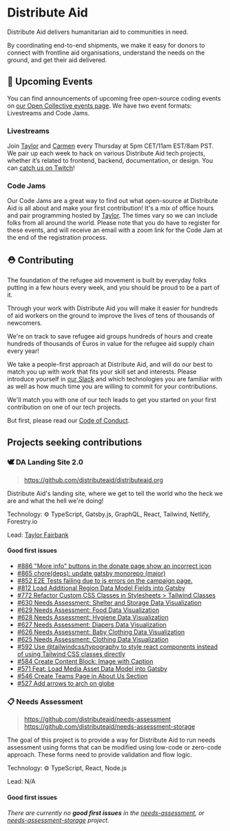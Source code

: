 # Distribute Aid

Distribute Aid delivers humanitarian aid to communities in need.

By coordinating end-to-end shipments, we make it easy for donors to connect with frontline aid organisations, understand the needs on the ground, and get their aid delivered.

## 📅 Upcoming Events

You can find announcements of upcoming free open-source coding events on [our Open Collective events page](https://opencollective.com/distribute-aid-usa/events). We have two event formats: Livestreams and Code Jams.

### Livestreams

Join [Taylor](https://twitter.com/borderless_dev) and [Carmen](https://twitter.com/hola_soy_milk) every Thursday at 5pm CET/11am EST/8am PST. We pair up each week to hack on various Distribute Aid tech projects, whether it’s related to frontend, backend, documentation, or design. You can [catch us on Twitch](https://www.twitch.tv/DistributeAid)!

### Code Jams

Our Code Jams are a great way to find out what open-source at Distribute Aid is all about and make your first contribution! It's a mix of office hours and pair programming hosted by [Taylor](https://twitter.com/borderless_dev). The times vary so we can include folks from all around the world. Please note that you do have to register for these events, and will receive an email with a zoom link for the Code Jam at the end of the registration process.

## ⛑️ Contributing

The foundation of the refugee aid movement is built by
everyday folks putting in a few hours every week, and you should be proud to be
a part of it.

Through your work with Distribute Aid you will make it easier for hundreds of
aid workers on the ground to improve the lives of tens of thousands of
newcomers.

We're on track to save
refugee aid groups hundreds of hours and create hundreds of thousands of Euros
in value for the refugee aid supply chain every year!

We take a people-first approach at Distribute Aid, and will do our best to match
you up with work that fits your skill set and interests. Please introduce
yourself in [our Slack](https://distributeaid.github.io/slack-invite-link/) and
which technologies you are familiar with as well as how much time you are
willing to commit for your contributions.

We'll match you with one of our tech leads to get you started on your first
contribution on one of our tech projects.

But first, please read our [Code of Conduct](https://github.com/distributeaid/.github/blob/saga/CODE_OF_CONDUCT.md).

## Projects seeking contributions

### 🕊️ DA Landing Site 2.0

> <https://github.com/distributeaid/distributeaid.org>

Distribute Aid's landing site, where we get to tell the world who the heck we are and what the hell we're doing!

Technology: ⚙ TypeScript, Gatsby.js, GraphQL, React, Tailwind, Netlify, Forestry.io

Lead: [Taylor Fairbank](https://github.com/jtfairbank)

#### Good first issues

<!-- embed-issues distributeaid.org -->
- [#886 "More info" buttons in the donate page show an incorrect icon](https://github.com/distributeaid/distributeaid.org/issues/886)
- [#865 chore(deps): update gatsby monorepo (major)](https://github.com/distributeaid/distributeaid.org/pull/865)
- [#852 E2E Tests failing due to js errors on the campaign page.](https://github.com/distributeaid/distributeaid.org/issues/852)
- [#812 Load Additional Region Data Model Fields into Gatsby ](https://github.com/distributeaid/distributeaid.org/issues/812)
- [#772 Refactor Custom CSS Classes in Stylesheets > Tailwind Classes](https://github.com/distributeaid/distributeaid.org/issues/772)
- [#630 Needs Assessment: Shelter and Storage Data Visualization](https://github.com/distributeaid/distributeaid.org/issues/630)
- [#629 Needs Assessment: Food Data Visualization](https://github.com/distributeaid/distributeaid.org/issues/629)
- [#628 Needs Assessment: Hygiene Data Visualization](https://github.com/distributeaid/distributeaid.org/issues/628)
- [#627 Needs Assessment: Diapers Data Visualization](https://github.com/distributeaid/distributeaid.org/issues/627)
- [#626 Needs Assessment: Baby Clothing Data Visualization](https://github.com/distributeaid/distributeaid.org/issues/626)
- [#625 Needs Assessment: Clothing Data Visualization](https://github.com/distributeaid/distributeaid.org/issues/625)
- [#592 Use @tailwindcss/typography to style react components instead of using Tailwind CSS classes directly](https://github.com/distributeaid/distributeaid.org/issues/592)
- [#584 Create Content Block: Image with Caption](https://github.com/distributeaid/distributeaid.org/issues/584)
- [#571 Feat: Load Media Asset Data Model into Gatsby](https://github.com/distributeaid/distributeaid.org/issues/571)
- [#546 Create Teams Page in About Us Section](https://github.com/distributeaid/distributeaid.org/issues/546)
- [#527 Add arrows to arch on globe](https://github.com/distributeaid/distributeaid.org/issues/527)
<!-- embed-issues-end -->

### 📋 Needs Assessment

> <https://github.com/distributeaid/needs-assessment>  
> <https://github.com/distributeaid/needs-assessment-storage>

The goal of this project is to provide a way for Distribute Aid to run needs assessment using forms that can be modified using low-code or zero-code approach. These forms need to provide validation and flow logic.

Technology: ⚙ TypeScript, React, Node.js

Lead: N/A

#### Good first issues

<!-- embed-issues needs-assessment,needs-assessment-storage -->
*There are currently no **good first issues** in the [needs-assessment](https://github.com/distributeaid/needs-assessment/issues?q=is%3Aissue+label%3A%22good+first+issue%22+is%3Aopen), or [needs-assessment-storage](https://github.com/distributeaid/needs-assessment-storage/issues?q=is%3Aissue+label%3A%22good+first+issue%22+is%3Aopen) project.*
<!-- embed-issues-end -->

